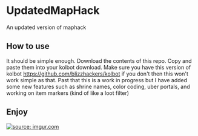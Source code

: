 # UpdatedMapHack
An updated version of maphack

## How to use
It should be simple enough. Download the contents of this repo. Copy and paste them into your kolbot download.
Make sure you have this version of kolbot https://github.com/blizzhackers/kolbot if you don't then this won't work simple as that.
Past that this is a work in progress but I have added some new features such as shrine names, color coding, uber portals, and working on item markers (kind of like a loot filter)

## Enjoy

<a href="https://imgur.com/zudK7Hr"><img src="https://i.imgur.com/zudK7Hr.png" title="source: imgur.com" /></a>
